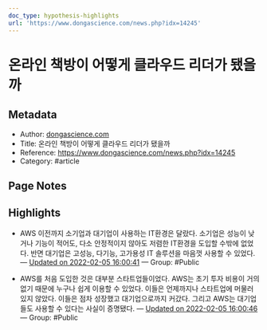 ```yaml
---
doc_type: hypothesis-highlights
url: 'https://www.dongascience.com/news.php?idx=14245'
---
```


# 온라인 책방이 어떻게 클라우드 리더가 됐을까

## Metadata
- Author: [dongascience.com]()
- Title: 온라인 책방이 어떻게 클라우드 리더가 됐을까
- Reference: https://www.dongascience.com/news.php?idx=14245
- Category: #article

## Page Notes
## Highlights
- AWS 이전까지 소기업과 대기업이 사용하는 IT환경은 달랐다. 소기업은 성능이 낮거나 기능이 적어도, 다소 안정적이지 않아도 저렴한 IT환경을 도입할 수밖에 없었다. 반면 대기업은 고성능, 다기능, 고가용성 IT 솔루션을 마음껏 사용할 수 있었다. — [Updated on 2022-02-05 16:00:41](https://hyp.is/VOlkxIZREeyfKBMiEB3ZHg/www.dongascience.com/news.php?idx=14245) — Group: #Public

- AWS를 처음 도입한 것은 대부분 스타트업들이었다. AWS는 초기 투자 비용이 거의 없기 때문에 누구나 쉽게 이용할 수 있었다. 이들은 언제까지나 스타트업에 머물러 있지 않았다. 이들은 점차 성장했고 대기업으로까지 커갔다. 그리고 AWS는 대기업들도 사용할 수 있다는 사실이 증명됐다. — [Updated on 2022-02-05 16:00:46](https://hyp.is/V_UajIZREey7cc9LLu2m6A/www.dongascience.com/news.php?idx=14245) — Group: #Public



